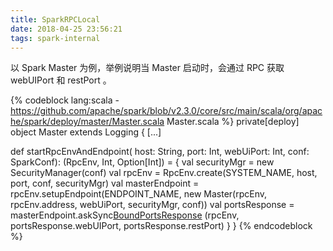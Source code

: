 ```yaml
---
title: SparkRPCLocal
date: 2018-04-25 23:56:21
tags: spark-internal
---
```


以 Spark Master 为例，举例说明当 Master 启动时，会通过 RPC 获取 webUIPort 和 restPort 。

{% codeblock lang:scala - https://github.com/apache/spark/blob/v2.3.0/core/src/main/scala/org/apache/spark/deploy/master/Master.scala Master.scala %}
private[deploy] object Master extends Logging {
  [...]

  def startRpcEnvAndEndpoint(
      host: String,
      port: Int,
      webUiPort: Int,
      conf: SparkConf): (RpcEnv, Int, Option[Int]) = {
    val securityMgr = new SecurityManager(conf)
    val rpcEnv = RpcEnv.create(SYSTEM_NAME, host, port, conf, securityMgr)
    val masterEndpoint = rpcEnv.setupEndpoint(ENDPOINT_NAME,
      new Master(rpcEnv, rpcEnv.address, webUiPort, securityMgr, conf))
    val portsResponse = masterEndpoint.askSync[BoundPortsResponse](BoundPortsRequest)
    (rpcEnv, portsResponse.webUIPort, portsResponse.restPort)
  }
}
{% endcodeblock %}
